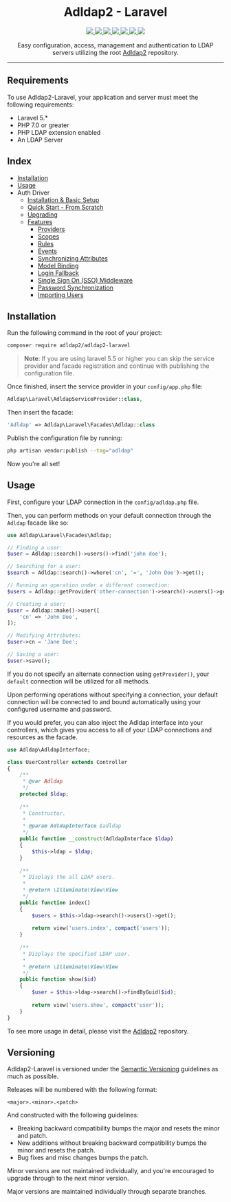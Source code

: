 <h1 align="center">Adldap2 - Laravel</h1>

<p align="center">
 <a href="www.laravel.com">
  <img src="https://img.shields.io/badge/Built_for-Laravel-green.svg?style=flat-square">
 </a>
 <a href="https://travis-ci.org/Adldap2/Adldap2-Laravel">
  <img src="https://img.shields.io/travis/Adldap2/Adldap2-Laravel.svg?style=flat-square">
 </a>
 <a href="https://travis-ci.org/Adldap2/Adldap2-Laravel">
  <img src="https://img.shields.io/travis/Adldap2/Adldap2-Laravel.svg?style=flat-square">
 </a>
 <a href="https://scrutinizer-ci.com/g/Adldap2/Adldap2-Laravel">
  <img src="https://img.shields.io/scrutinizer/g/Adldap2/Adldap2-laravel/master.svg?style=flat-square">
 </a>
 <a href="https://packagist.org/packages/adldap2/adldap2-laravel">
  <img src="https://img.shields.io/packagist/dt/adldap2/adldap2-laravel.svg?style=flat-square">
 </a>
 <a href="https://packagist.org/packages/adldap2/adldap2-laravel">
  <img src="https://img.shields.io/packagist/v/adldap2/adldap2-laravel.svg?style=flat-square">
 </a>
 <a href="https://packagist.org/packages/adldap2/adldap2-laravel">
  <img src="https://img.shields.io/packagist/l/adldap2/adldap2-laravel.svg?style=flat-square">
 </a>
</p>

<p align="center">
Easy configuration, access, management and authentication to LDAP servers utilizing the root
 <a href="http://www.github.com/Adldap2/Adldap2">Adldap2</a> repository.
</p>

---

## Requirements

To use Adldap2-Laravel, your application and server must meet the following requirements:

- Laravel 5.*
- PHP 7.0 or greater
- PHP LDAP extension enabled
- An LDAP Server

## Index

* [Installation](#installation)
* [Usage](#usage)
* Auth Driver
  * [Installation & Basic Setup](docs/auth.md#installation)
  * [Quick Start - From Scratch](docs/quick-start.md)
  * [Upgrading](docs/auth.md#upgrading-from-3-to-4)
  * [Features](docs/auth.md#features)
    * [Providers](docs/auth.md#providers)
    * [Scopes](docs/auth.md#scopes)
    * [Rules](docs/auth.md#rules)
    * [Events](docs/auth.md#events)
    * [Synchronizing Attributes](docs/auth.md#syncing-attributes)
    * [Model Binding](docs/auth.md#model-binding)
    * [Login Fallback](docs/auth.md#fallback)
    * [Single Sign On (SSO) Middleware](docs/auth.md#middleware)
    * [Password Synchronization](docs/auth.md#password-synchronization)
    * [Importing Users](docs/importing.md)

## Installation

Run the following command in the root of your project:

```bash
composer require adldap2/adldap2-laravel
```

> **Note**: If you are using laravel 5.5 or higher you can skip the service provider
> and facade registration and continue with publishing the configuration file.

Once finished, insert the service provider in your `config/app.php` file:

```php
Adldap\Laravel\AdldapServiceProvider::class,
```

Then insert the facade:

```php
'Adldap' => Adldap\Laravel\Facades\Adldap::class
```

Publish the configuration file by running:

```bash
php artisan vendor:publish --tag="adldap"
```

Now you're all set!

## Usage

First, configure your LDAP connection in the `config/adldap.php` file.

Then, you can perform methods on your default connection through the `Adldap` facade like so:

```php
use Adldap\Laravel\Facades\Adldap;

// Finding a user:
$user = Adldap::search()->users()->find('john doe');

// Searching for a user:
$search = Adldap::search()->where('cn', '=', 'John Doe')->get();

// Running an operation under a different connection:
$users = Adldap::getProvider('other-connection')->search()->users()->get();

// Creating a user:
$user = Adldap::make()->user([
    'cn' => 'John Doe',
]);

// Modifying Attributes:
$user->cn = 'Jane Doe';

// Saving a user:
$user->save();
```

If you do not specify an alternate connection using `getProvider()`, your
`default` connection will be utilized for all methods.

Upon performing operations without specifying a connection, your default
connection will be connected to and bound automatically
using your configured username and password.

If you would prefer, you can also inject the Adldap interface into your controllers,
which gives you access to all of your LDAP connections and resources as the facade.

```php
use Adldap\AdldapInterface;

class UserController extends Controller
{
    /**
     * @var Adldap
     */
    protected $ldap;
    
    /**
     * Constructor.
     *
     * @param AdldapInterface $adldap
     */
    public function __construct(AdldapInterface $ldap)
    {
        $this->ldap = $ldap;
    }
    
    /**
     * Displays the all LDAP users.
     *
     * @return \Illuminate\View\View
     */
    public function index()
    {
        $users = $this->ldap->search()->users()->get();
        
        return view('users.index', compact('users'));
    }
    
    /**
     * Displays the specified LDAP user.
     *
     * @return \Illuminate\View\View
     */
    public function show($id)
    {
        $user = $this->ldap->search()->findByGuid($id);
        
        return view('users.show', compact('user'));
    }
}
```

To see more usage in detail, please visit the [Adldap2](http://github.com/Adldap2/Adldap2) repository.

## Versioning

Adldap2-Laravel is versioned under the [Semantic Versioning](http://semver.org/) guidelines as much as possible.

Releases will be numbered with the following format:

`<major>.<minor>.<patch>`

And constructed with the following guidelines:

* Breaking backward compatibility bumps the major and resets the minor and patch.
* New additions without breaking backward compatibility bumps the minor and resets the patch.
* Bug fixes and misc changes bumps the patch.

Minor versions are not maintained individually, and you're encouraged to upgrade through to the next minor version.

Major versions are maintained individually through separate branches.
